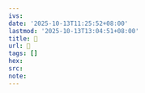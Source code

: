 ```yaml
---
ivs:
date: '2025-10-13T11:25:52+08:00'
lastmod: '2025-10-13T13:04:51+08:00'
title: 󰊴
url: 󰊴
tags: []
hex: 
src:
note:
---
```


